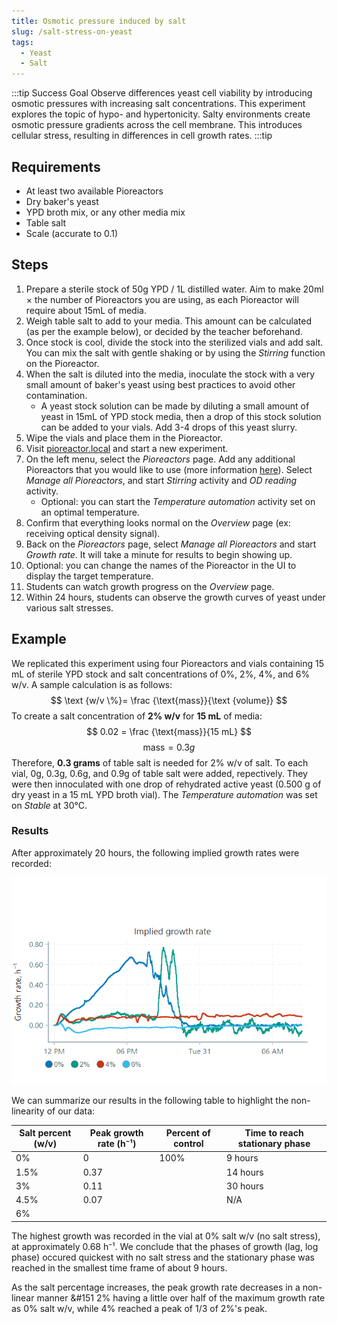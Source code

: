 ```yaml
---
title: Osmotic pressure induced by salt
slug: /salt-stress-on-yeast
tags: 
  - Yeast
  - Salt
---
```


:::tip Success Goal
Observe differences yeast cell viability by introducing osmotic pressures with increasing salt concentrations. This experiment explores the topic of hypo- and hypertonicity. Salty environments create osmotic pressure gradients across the cell membrane. This introduces cellular stress, resulting in differences in cell growth rates. 
:::tip

## Requirements

*	At least two available Pioreactors
*	Dry baker's yeast
*   YPD broth mix, or any other media mix
*	Table salt 
*	Scale (accurate to 0.1)

## Steps

1.  Prepare a sterile stock of 50g YPD / 1L distilled water. Aim to make 20ml × the number of Pioreactors you are using, as each Pioreactor will require about 15mL of media.
2.  Weigh table salt to add to your media. This amount can be calculated (as per the example below), or decided by the teacher beforehand. 
3. Once stock is cool, divide the stock into the sterilized vials and add salt. You can mix the salt with gentle shaking or by using the _Stirring_ function on the Pioreactor. 
4. When the salt is diluted into the media, inoculate the stock with a very small amount of baker's yeast using best practices to avoid other contamination. 
	* A yeast stock solution can be made by diluting a small amount of yeast in 15mL of YPD stock media, then a drop of this stock solution can be added to your vials. Add 3-4 drops of this yeast slurry. 
5.	Wipe the vials and place them in the Pioreactor.
6.  Visit [pioreactor.local](http://pioreactor.local) and start a new experiment.
7.  On the left menu, select the _Pioreactors_ page. Add any additional Pioreactors that you would like to use (more information [here](/user-guide/create-cluster)). Select _Manage all Pioreactors_, and start _Stirring_ activity and _OD reading_ activity.
	* Optional: you can  start the _Temperature automation_ activity set on an optimal temperature.
8.  Confirm that everything looks normal on the _Overview_ page (ex: receiving optical density signal).
9.	Back on the _Pioreactors_ page, select _Manage all Pioreactors_ and start _Growth rate_. It will take a minute for results to begin showing up. 
10.  Optional: you can change the names of the Pioreactor in the UI to display the target temperature.
11.  Students can watch growth progress on the _Overview_ page. 
12.  Within 24 hours, students can observe the growth curves of yeast under various salt stresses. 

## Example

We replicated this experiment using four Pioreactors and vials containing 15 mL of sterile YPD stock and salt concentrations of 0%, 2%, 4%, and 6% w/v. 
A sample calculation is as follows:
$$
\text {w/v \%}= \frac {\text{mass}}{\text {volume}} 
$$
To create a salt concentration of **2% w/v** for **15 mL** of media:
$$
0.02 = \frac {\text{mass}}{15 mL} 
$$
$$
\text {mass} = 0.3 g
$$
Therefore, **0.3 grams** of table salt is needed for 2% w/v of salt.
To each vial, 0g, 0.3g, 0.6g, and 0.9g of table salt were added, repectively. They were then innoculated with one drop of rehydrated active yeast (0.500 g of dry yeast in a 15 mL YPD broth vial). The _Temperature automation_ was set on _Stable_ at 30°C. 

### Results

After approximately 20 hours, the following implied growth rates were recorded: 

![](/img/experiments/salt_growth_rate.png)

We can summarize our results in the following table to highlight the non-linearity of our data: 

|Salt percent (w/v)|Peak growth rate (h⁻¹)|Percent of control|Time to reach stationary phase|
|------------------|--------------|-------|--------------------|
|0%|0|100%|9 hours|
|1.5%|0.37| |14 hours|
|3%|0.11| |30 hours|
|4.5%|0.07| |N/A|
|6%| | | |

The highest growth was recorded in the vial at 0% salt w/v (no salt stress), at approximately 0.68 h⁻¹. We conclude that the phases of growth (lag, log phase) occured quickest with no salt stress and the stationary phase was reached in the smallest time frame of about 9 hours. 

As the salt percentage increases, the peak growth rate decreases in a non-linear manner &#151 2% having a little over half of the maximum growth rate as 0% salt w/v, while 4% reached a peak of 1/3 of 2%'s peak.  
